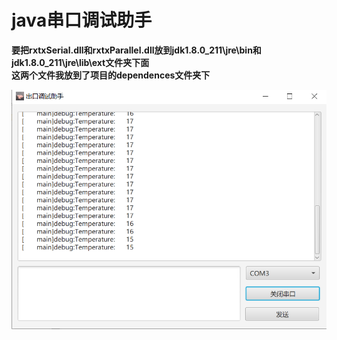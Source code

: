 # java串口调试助手


<b>要把rxtxSerial.dll和rxtxParallel.dll放到jdk1.8.0_211\jre\bin和jdk1.8.0_211\jre\lib\ext文件夹下面  
这两个文件我放到了项目的dependences文件夹下</b>

![kcqnly](dependences\demo.png)


